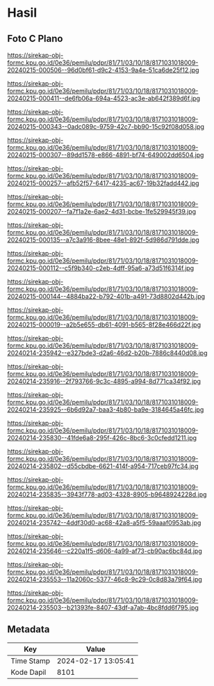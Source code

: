 # Hasil

## Foto C Plano

https://sirekap-obj-formc.kpu.go.id/0e36/pemilu/pdpr/81/71/03/10/18/8171031018009-20240215-000506--96d0bf61-d9c2-4153-9a4e-51ca6de25f12.jpg

https://sirekap-obj-formc.kpu.go.id/0e36/pemilu/pdpr/81/71/03/10/18/8171031018009-20240215-000411--de6fb06a-694a-4523-ac3e-ab642f389d6f.jpg

https://sirekap-obj-formc.kpu.go.id/0e36/pemilu/pdpr/81/71/03/10/18/8171031018009-20240215-000343--0adc089c-9759-42c7-bb90-15c92f08d058.jpg

https://sirekap-obj-formc.kpu.go.id/0e36/pemilu/pdpr/81/71/03/10/18/8171031018009-20240215-000307--89dd1578-e866-4891-bf74-649002dd6504.jpg

https://sirekap-obj-formc.kpu.go.id/0e36/pemilu/pdpr/81/71/03/10/18/8171031018009-20240215-000257--afb52f57-6417-4235-ac67-19b32fadd442.jpg

https://sirekap-obj-formc.kpu.go.id/0e36/pemilu/pdpr/81/71/03/10/18/8171031018009-20240215-000207--fa7f1a2e-6ae2-4d31-bcbe-1fe529945f39.jpg

https://sirekap-obj-formc.kpu.go.id/0e36/pemilu/pdpr/81/71/03/10/18/8171031018009-20240215-000135--a7c3a916-8bee-48e1-892f-5d986d791dde.jpg

https://sirekap-obj-formc.kpu.go.id/0e36/pemilu/pdpr/81/71/03/10/18/8171031018009-20240215-000112--c5f9b340-c2eb-4dff-95a6-a73d51f6314f.jpg

https://sirekap-obj-formc.kpu.go.id/0e36/pemilu/pdpr/81/71/03/10/18/8171031018009-20240215-000144--4884ba22-b792-401b-a491-73d8802d442b.jpg

https://sirekap-obj-formc.kpu.go.id/0e36/pemilu/pdpr/81/71/03/10/18/8171031018009-20240215-000019--a2b5e655-db61-4091-b565-8f28e466d22f.jpg

https://sirekap-obj-formc.kpu.go.id/0e36/pemilu/pdpr/81/71/03/10/18/8171031018009-20240214-235942--e327bde3-d2a6-46d2-b20b-7886c8440d08.jpg

https://sirekap-obj-formc.kpu.go.id/0e36/pemilu/pdpr/81/71/03/10/18/8171031018009-20240214-235916--2f793766-9c3c-4895-a994-8d771ca34f92.jpg

https://sirekap-obj-formc.kpu.go.id/0e36/pemilu/pdpr/81/71/03/10/18/8171031018009-20240214-235925--6b6d92a7-baa3-4b80-ba9e-3184645a46fc.jpg

https://sirekap-obj-formc.kpu.go.id/0e36/pemilu/pdpr/81/71/03/10/18/8171031018009-20240214-235830--41fde6a8-295f-426c-8bc6-3c0cfedd1211.jpg

https://sirekap-obj-formc.kpu.go.id/0e36/pemilu/pdpr/81/71/03/10/18/8171031018009-20240214-235802--d55cbdbe-6621-414f-a954-717ceb97fc34.jpg

https://sirekap-obj-formc.kpu.go.id/0e36/pemilu/pdpr/81/71/03/10/18/8171031018009-20240214-235835--3943f778-ad03-4328-8905-b9648924228d.jpg

https://sirekap-obj-formc.kpu.go.id/0e36/pemilu/pdpr/81/71/03/10/18/8171031018009-20240214-235742--4ddf30d0-ac68-42a8-a5f5-59aaaf0953ab.jpg

https://sirekap-obj-formc.kpu.go.id/0e36/pemilu/pdpr/81/71/03/10/18/8171031018009-20240214-235646--c220a1f5-d606-4a99-af73-cb90ac6bc84d.jpg

https://sirekap-obj-formc.kpu.go.id/0e36/pemilu/pdpr/81/71/03/10/18/8171031018009-20240214-235553--11a2060c-5377-46c8-9c29-0c8d83a79f64.jpg

https://sirekap-obj-formc.kpu.go.id/0e36/pemilu/pdpr/81/71/03/10/18/8171031018009-20240214-235503--b21393fe-8407-43df-a7ab-4bc8fdd6f795.jpg


## Metadata

| Key        | Value               |
| ---------- | ------------------- |
| Time Stamp | 2024-02-17 13:05:41 |
| Kode Dapil | 8101                |



